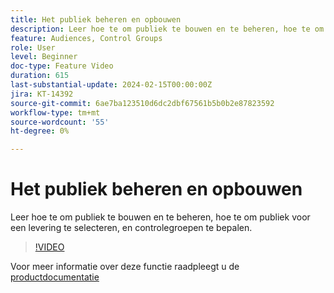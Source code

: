 ```yaml
---
title: Het publiek beheren en opbouwen
description: Leer hoe te om publiek te bouwen en te beheren, hoe te om publiek voor een levering te selecteren, en controlegroepen te bepalen.
feature: Audiences, Control Groups
role: User
level: Beginner
doc-type: Feature Video
duration: 615
last-substantial-update: 2024-02-15T00:00:00Z
jira: KT-14392
source-git-commit: 6ae7ba123510d6dc2dbf67561b5b0b2e87823592
workflow-type: tm+mt
source-wordcount: '55'
ht-degree: 0%

---
```



# Het publiek beheren en opbouwen

Leer hoe te om publiek te bouwen en te beheren, hoe te om publiek voor een levering te selecteren, en controlegroepen te bepalen.

>[!VIDEO](https://video.tv.adobe.com/v/3453208/?learn=on&captions=dut)

Voor meer informatie over deze functie raadpleegt u de [productdocumentatie](https://experienceleague.adobe.com/docs/campaign-web/v8/audiences/audiences/create-audience.html?lang=nl-NL)
